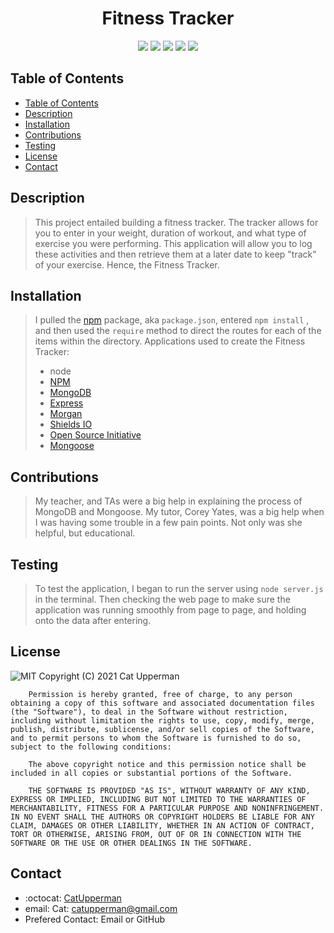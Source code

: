 <h1 align="center"> Fitness Tracker </h1>

<!-- <p align="center">
  <img width="460" height="300" src="https://laughingsquid.com/wp-content/uploads/2013/07/20130704-10515325-caffeinatedowls.jpg">
</p> -->


<p align="center">
    <img src="https://img.shields.io/badge/Javascript-yellow" />
    <img src="https://img.shields.io/badge/express-orange" />
    <img src="https://img.shields.io/badge/Sequelize-blue"  />
    <img src="https://img.shields.io/badge/mySQL-blue"  />
    <img src="https://img.shields.io/badge/dotenv-green" />
</p>

## Table of Contents
- [Table of Contents](#table-of-contents)
- [Description](#description)
- [Installation](#installation)
- [Contributions](#contributions)
- [Testing](#testing)
- [License](#license)
- [Contact](#contact)


## Description
> This project entailed building a fitness tracker.  The tracker allows for you to enter in your weight, duration of workout, and what type of exercise you were performing.  This application will allow you to log these activities and then retrieve them at a later date to keep "track" of your exercise.  Hence, the Fitness Tracker.

<!-- <p align="center">
  <img width="560" height="400" src="">
</p> -->

<!-- > Feel free to visit and test our application [Here!](https://guarded-meadow-10732.herokuapp.com/) -->

## Installation
> I pulled the [npm](https://www.npmjs.com/) package, aka ```package.json```, entered ```npm install``` , and then used the ```require``` method to direct the routes for each of the items within the directory. 
Applications used to create the Fitness Tracker: 
> * node 
> * [NPM](https://www.npmjs.com/)
> * [MongoDB](https://www.mongodb.com/cloud/atlas/lp/try2?utm_content=rlsavisitor&utm_source=google&utm_campaign=gs_americas_uscan_search_core_brand_atlas_desktop_rlsa&utm_term=mongo%20db&utm_medium=cpc_paid_search&utm_ad=e&utm_ad_campaign_id=14291004479&gclid=CjwKCAjw49qKBhAoEiwAHQVTo38V301P0bOVlk9P20vf-_4foVY5yjU-POKxuEcIurfIYqM-xghdkxoCa-oQAvD_BwE)
> * [Express](https://www.npmjs.com/package/express)
> * [Morgan](https://www.npmjs.com/package/morgan)
> * [Shields IO](https://shields.io/category/license) 
> * [Open Source Initiative](https://opensource.org/licenses/BSD-3-Clause) 
> * [Mongoose](https://mongoosejs.com/)
## Contributions
> My teacher, and TAs were a big help in explaining the process of MongoDB and Mongoose.  My tutor, Corey Yates, was a big help when I was having some trouble in a few pain points. Not only was she helpful, but educational.  
## Testing
> To test the application, I began to run the server using ```node server.js``` in the terminal.  Then checking the web page to make sure the application was running smoothly from page to page, and holding onto the data after entering.

## License
![MIT](https://img.shields.io/badge/License-MIT-blue)
Copyright (C) 2021 Cat Upperman

        Permission is hereby granted, free of charge, to any person obtaining a copy of this software and associated documentation files (the "Software"), to deal in the Software without restriction, including without limitation the rights to use, copy, modify, merge, publish, distribute, sublicense, and/or sell copies of the Software, and to permit persons to whom the Software is furnished to do so, subject to the following conditions:
        
        The above copyright notice and this permission notice shall be included in all copies or substantial portions of the Software.
        
        THE SOFTWARE IS PROVIDED "AS IS", WITHOUT WARRANTY OF ANY KIND, EXPRESS OR IMPLIED, INCLUDING BUT NOT LIMITED TO THE WARRANTIES OF MERCHANTABILITY, FITNESS FOR A PARTICULAR PURPOSE AND NONINFRINGEMENT. IN NO EVENT SHALL THE AUTHORS OR COPYRIGHT HOLDERS BE LIABLE FOR ANY CLAIM, DAMAGES OR OTHER LIABILITY, WHETHER IN AN ACTION OF CONTRACT, TORT OR OTHERWISE, ARISING FROM, OUT OF OR IN CONNECTION WITH THE SOFTWARE OR THE USE OR OTHER DEALINGS IN THE SOFTWARE.
## Contact
* :octocat: [CatUpperman](github.com/catupperman)
* email: Cat: catupperman@gmail.com
* Prefered Contact: Email or GitHub
<!-- <p align="center">
  <img width="460" height="300" src = "images/owl.gif">
</p> -->